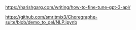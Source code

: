 
https://harishgarg.com/writing/how-to-fine-tune-gpt-3-api/

https://github.com/smritmix3/Choregraphe-suite/blob/demo_to_del/NLP.ipynb
